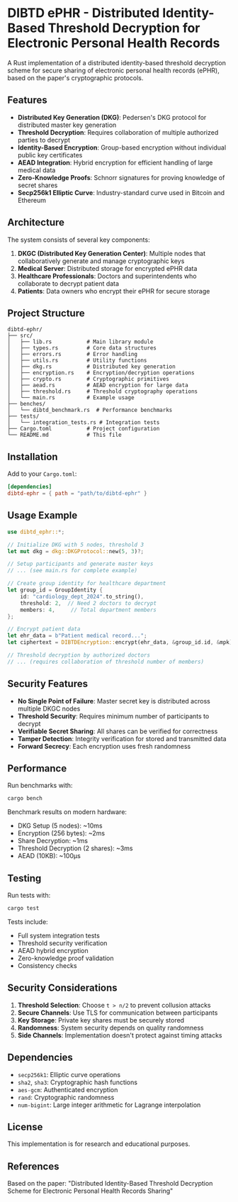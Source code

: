 # DIBTD ePHR - Distributed Identity-Based Threshold Decryption for Electronic Personal Health Records

A Rust implementation of a distributed identity-based threshold decryption scheme for secure sharing of electronic personal health records (ePHR), based on the paper's cryptographic protocols.

## Features

- **Distributed Key Generation (DKG)**: Pedersen's DKG protocol for distributed master key generation
- **Threshold Decryption**: Requires collaboration of multiple authorized parties to decrypt
- **Identity-Based Encryption**: Group-based encryption without individual public key certificates
- **AEAD Integration**: Hybrid encryption for efficient handling of large medical data
- **Zero-Knowledge Proofs**: Schnorr signatures for proving knowledge of secret shares
- **Secp256k1 Elliptic Curve**: Industry-standard curve used in Bitcoin and Ethereum

## Architecture

The system consists of several key components:

1. **DKGC (Distributed Key Generation Center)**: Multiple nodes that collaboratively generate and manage cryptographic keys
2. **Medical Server**: Distributed storage for encrypted ePHR data
3. **Healthcare Professionals**: Doctors and superintendents who collaborate to decrypt patient data
4. **Patients**: Data owners who encrypt their ePHR for secure storage

## Project Structure

```
dibtd-ephr/
├── src/
│   ├── lib.rs           # Main library module
│   ├── types.rs         # Core data structures
│   ├── errors.rs        # Error handling
│   ├── utils.rs         # Utility functions
│   ├── dkg.rs           # Distributed key generation
│   ├── encryption.rs    # Encryption/decryption operations
│   ├── crypto.rs        # Cryptographic primitives
│   ├── aead.rs          # AEAD encryption for large data
│   ├── threshold.rs     # Threshold cryptography operations
│   └── main.rs          # Example usage
├── benches/
│   └── dibtd_benchmark.rs  # Performance benchmarks
├── tests/
│   └── integration_tests.rs # Integration tests
├── Cargo.toml           # Project configuration
└── README.md            # This file
```

## Installation

Add to your `Cargo.toml`:

```toml
[dependencies]
dibtd-ephr = { path = "path/to/dibtd-ephr" }
```

## Usage Example

```rust
use dibtd_ephr::*;

// Initialize DKG with 5 nodes, threshold 3
let mut dkg = dkg::DKGProtocol::new(5, 3)?;

// Setup participants and generate master keys
// ... (see main.rs for complete example)

// Create group identity for healthcare department
let group_id = GroupIdentity {
    id: "cardiology_dept_2024".to_string(),
    threshold: 2,  // Need 2 doctors to decrypt
    members: 4,     // Total department members
};

// Encrypt patient data
let ehr_data = b"Patient medical record...";
let ciphertext = DIBTDEncryption::encrypt(ehr_data, &group_id.id, &mpk)?;

// Threshold decryption by authorized doctors
// ... (requires collaboration of threshold number of members)
```

## Security Features

- **No Single Point of Failure**: Master secret key is distributed across multiple DKGC nodes
- **Threshold Security**: Requires minimum number of participants to decrypt
- **Verifiable Secret Sharing**: All shares can be verified for correctness
- **Tamper Detection**: Integrity verification for stored and transmitted data
- **Forward Secrecy**: Each encryption uses fresh randomness

## Performance

Run benchmarks with:

```bash
cargo bench
```

Benchmark results on modern hardware:

- DKG Setup (5 nodes): ~10ms
- Encryption (256 bytes): ~2ms
- Share Decryption: ~1ms
- Threshold Decryption (2 shares): ~3ms
- AEAD (10KB): ~100μs

## Testing

Run tests with:

```bash
cargo test
```

Tests include:

- Full system integration tests
- Threshold security verification
- AEAD hybrid encryption
- Zero-knowledge proof validation
- Consistency checks

## Security Considerations

1. **Threshold Selection**: Choose `t > n/2` to prevent collusion attacks
2. **Secure Channels**: Use TLS for communication between participants
3. **Key Storage**: Private key shares must be securely stored
4. **Randomness**: System security depends on quality randomness
5. **Side Channels**: Implementation doesn't protect against timing attacks

## Dependencies

- `secp256k1`: Elliptic curve operations
- `sha2`, `sha3`: Cryptographic hash functions
- `aes-gcm`: Authenticated encryption
- `rand`: Cryptographic randomness
- `num-bigint`: Large integer arithmetic for Lagrange interpolation

## License

This implementation is for research and educational purposes.

## References

Based on the paper: "Distributed Identity-Based Threshold Decryption Scheme for Electronic Personal Health Records Sharing"
